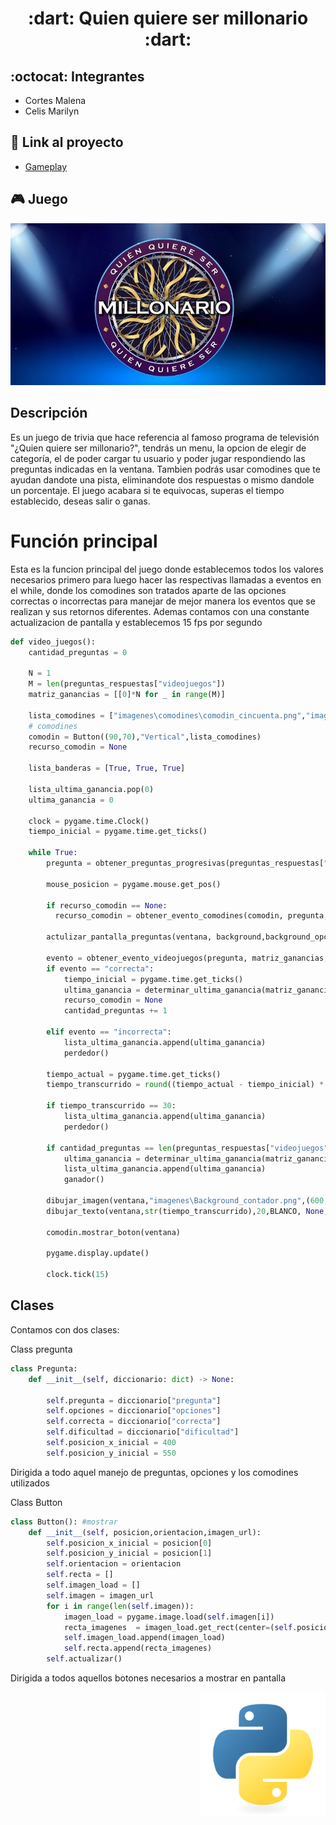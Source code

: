 
<div align="center">
  <h1> :dart: Quien quiere ser millonario :dart:</h1> 
</div>

## :octocat: Integrantes 
- Cortes Malena
- Celis Marilyn


## :link: Link al proyecto
- [Gameplay](https://youtu.be/0ecRS4OHXCM?si=Tsl9w0mXD58-8HUn)

## :video_game: Juego 
![Logo](./imagenes/quienquieresermillonario.jpg)

## Descripción 
Es un juego de trivia que hace referencia al famoso programa de televisión "¿Quien quiere ser millonario?", tendrás un menu, la opcion de elegir de categoría, el de poder cargar tu usuario y poder jugar respondiendo las preguntas indicadas en la ventana. Tambien podrás usar comodines que te ayudan dandote una pista, eliminandote dos respuestas o mismo dandole un porcentaje. El juego acabara si te equivocas, superas el tiempo establecido, deseas salir o ganas. 

# Función principal
Esta es la funcion principal del juego donde establecemos todos los valores necesarios primero para luego hacer las respectivas llamadas a eventos en el while, donde los comodines son tratados aparte de las opciones correctas o incorrectas para manejar de mejor manera los eventos que se realizan y sus retornos diferentes. Ademas contamos con una constante actualizacion de pantalla y establecemos 15 fps por segundo

~~~ Python
def video_juegos():
    cantidad_preguntas = 0
    
    N = 1
    M = len(preguntas_respuestas["videojuegos"])
    matriz_ganancias = [[0]*N for _ in range(M)]
    
    lista_comodines = ["imagenes\comodines\comodin_cincuenta.png","imagenes\comodines\comodin_llamada.png","imagenes\comodines\comodin_publico.png"]
    # comodines
    comodin = Button((90,70),"Vertical",lista_comodines)
    recurso_comodin = None
    
    lista_banderas = [True, True, True]

    lista_ultima_ganancia.pop(0)
    ultima_ganancia = 0
    
    clock = pygame.time.Clock()
    tiempo_inicial = pygame.time.get_ticks()
    
    while True:
        pregunta = obtener_preguntas_progresivas(preguntas_respuestas["videojuegos"],cantidad_preguntas)
        
        mouse_posicion = pygame.mouse.get_pos()
        
        if recurso_comodin == None:
          recurso_comodin = obtener_evento_comodines(comodin, pregunta, lista_pistas, lista_banderas, mouse_posicion, recurso_comodin)
        
        actulizar_pantalla_preguntas(ventana, background,background_opciones, 10 ,BLANCO, None, pregunta, comodin, matriz_ganancias, recurso_comodin)
        
        evento = obtener_evento_videojuegos(pregunta, matriz_ganancias, mouse_posicion, cantidad_preguntas, ultima_ganancia)
        if evento == "correcta":
            tiempo_inicial = pygame.time.get_ticks()
            ultima_ganancia = determinar_ultima_ganancia(matriz_ganancias, lambda ganacia: ganacia != 0)
            recurso_comodin = None
            cantidad_preguntas += 1
            
        elif evento == "incorrecta":
            lista_ultima_ganancia.append(ultima_ganancia)
            perdedor()    
         
        tiempo_actual = pygame.time.get_ticks()
        tiempo_transcurrido = round((tiempo_actual - tiempo_inicial) * 0.001)
        
        if tiempo_transcurrido == 30:
            lista_ultima_ganancia.append(ultima_ganancia)
            perdedor()

        if cantidad_preguntas == len(preguntas_respuestas["videojuegos"]):
            ultima_ganancia = determinar_ultima_ganancia(matriz_ganancias,lambda ganancia: ganancia != 0) + 1
            lista_ultima_ganancia.append(ultima_ganancia)
            ganador()
        
        dibujar_imagen(ventana,"imagenes\Background_contador.png",(600,70))
        dibujar_texto(ventana,str(tiempo_transcurrido),20,BLANCO, None,(600,70) ) 
      
        comodin.mostrar_boton(ventana)
      
        pygame.display.update()
        
        clock.tick(15)
~~~

## Clases
Contamos con dos clases:

Class pregunta
~~~ Python
class Pregunta: 
    def __init__(self, diccionario: dict) -> None: 
        
        self.pregunta = diccionario["pregunta"] 
        self.opciones = diccionario["opciones"]
        self.correcta = diccionario["correcta"]
        self.dificultad = diccionario["dificultad"]
        self.posicion_x_inicial = 400
        self.posicion_y_inicial = 550  
~~~
Dirigida a todo aquel manejo de preguntas, opciones y los comodines utilizados 

Class Button
~~~ Python
class Button(): #mostrar 
    def __init__(self, posicion,orientacion,imagen_url):
        self.posicion_x_inicial = posicion[0]
        self.posicion_y_inicial = posicion[1]
        self.orientacion = orientacion
        self.recta = []
        self.imagen_load = []
        self.imagen = imagen_url
        for i in range(len(self.imagen)):
            imagen_load = pygame.image.load(self.imagen[i])
            recta_imagenes  = imagen_load.get_rect(center=(self.posicion_x_inicial, self.posicion_y_inicial))
            self.imagen_load.append(imagen_load)
            self.recta.append(recta_imagenes)
        self.actualizar()
~~~
Dirigida a todos aquellos botones necesarios a mostrar en pantalla 

<div align="end">


  
<img width="200" style="margin-bottom: 1.5rem" src="https://github.com/devicons/devicon/blob/master/icons/python/python-original.svg" />
 
  

  
</div>
